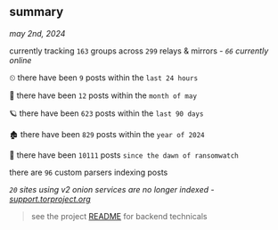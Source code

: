 
## summary
_may 2nd, 2024_

currently tracking `163` groups across `299` relays & mirrors - _`66` currently online_

⏲ there have been `9` posts within the `last 24 hours`

🦈 there have been `12` posts within the `month of may`

🪐 there have been `623` posts within the `last 90 days`

🏚 there have been `829` posts within the `year of 2024`

🦕 there have been `10111` posts `since the dawn of ransomwatch`

there are `96` custom parsers indexing posts

_`20` sites using v2 onion services are no longer indexed - [support.torproject.org](https://support.torproject.org/onionservices/v2-deprecation/)_

> see the project [README](https://github.com/joshhighet/ransomwatch#ransomwatch--) for backend technicals
